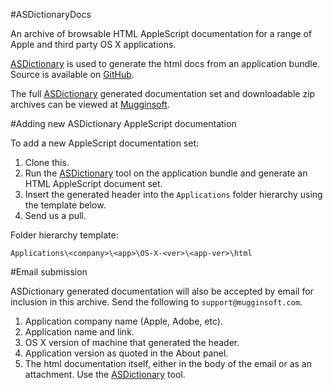 #ASDictionaryDocs

An archive of browsable HTML AppleScript documentation for a range of Apple and third party OS X applications.

[ASDictionary][asdictionary] is used to generate the html docs from an application bundle. Source is available on [GitHub][github-asdictionary].

The full [ASDictionary][asdictionary] generated documentation set and downloadable zip archives can be viewed at [Mugginsoft][mugginsoft].

#Adding new ASDictionary AppleScript documentation

To add a new AppleScript documentation set:

1. Clone this.
2. Run the [ASDictionary][asdictionary] tool on the application bundle and generate an HTML AppleScript document set.
3. Insert the generated header into the `Applications` folder hierarchy using the template below.
4. Send us a pull.

Folder hierarchy template:

`Applications\<company>\<app>\OS-X-<ver>\<app-ver>\html`

#Email submission

ASDictionary generated documentation will also be accepted by email for inclusion in this archive. Send the following to `support@mugginsoft.com`.

1. Application company name (Apple, Adobe, etc).
2. Application name and link.
3. OS X version of machine that generated the header.
4. Application version as quoted in the About panel.
5. The html documentation itself, either in the body of the email or as an attachment. Use the [ASDictionary][asdictionary] tool.

[asdictionary]:http://appscript.sourceforge.net/tools.html

[mugginsoft]:http://www.mugginsoft.com/kosmictask/ScriptingBridge

[github-asdictionary]:https://github.com/mugginsoft/appscript


